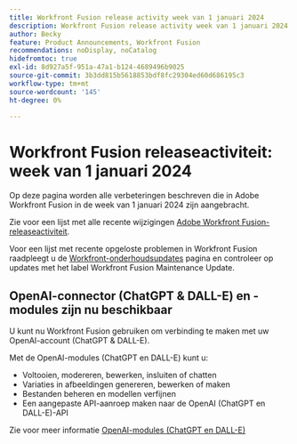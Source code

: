 ```yaml
---
title: Workfront Fusion release activity week van 1 januari 2024
description: Workfront Fusion release activity week van 1 januari 2024
author: Becky
feature: Product Announcements, Workfront Fusion
recommendations: noDisplay, noCatalog
hidefromtoc: true
exl-id: 8d927a5f-951a-47a1-b124-4689496b9025
source-git-commit: 3b3dd815b5618853bdf8fc29304ed60d686195c3
workflow-type: tm+mt
source-wordcount: '145'
ht-degree: 0%

---
```


# Workfront Fusion releaseactiviteit: week van 1 januari 2024

Op deze pagina worden alle verbeteringen beschreven die in Adobe Workfront Fusion in de week van 1 januari 2024 zijn aangebracht.

Zie voor een lijst met alle recente wijzigingen [Adobe Workfront Fusion-releaseactiviteit](../../../product-announcements/product-releases/fusion-release-activity/fusion-release-activity.md).

Voor een lijst met recente opgeloste problemen in Workfront Fusion raadpleegt u de [Workfront-onderhoudsupdates](https://experienceleague.adobe.com/docs/workfront-known-issues/releases/current-updates.html) pagina en controleer op updates met het label Workfront Fusion Maintenance Update.

## OpenAI-connector (ChatGPT &amp; DALL-E) en -modules zijn nu beschikbaar

U kunt nu Workfront Fusion gebruiken om verbinding te maken met uw OpenAI-account (ChatGPT &amp; DALL-E).

Met de OpenAI-modules (ChatGPT en DALL-E) kunt u:

* Voltooien, modereren, bewerken, insluiten of chatten
* Variaties in afbeeldingen genereren, bewerken of maken
* Bestanden beheren en modellen verfijnen
* Een aangepaste API-aanroep maken naar de OpenAI (ChatGPT en DALL-E)-API

Zie voor meer informatie [OpenAI-modules (ChatGPT en DALL-E)](/help/quicksilver/workfront-fusion/apps-and-their-modules/openai-chatgpt-modules.md)
